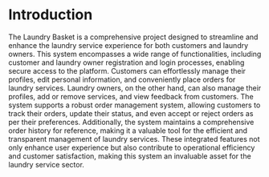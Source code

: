 # Introduction
The Laundry Basket is a comprehensive project designed to streamline and enhance the
laundry service experience for both customers and laundry owners. This system
encompasses a wide range of functionalities, including customer and laundry owner
registration and login processes, enabling secure access to the platform.
Customers can effortlessly manage their profiles, edit personal information, and
conveniently place orders for laundry services. Laundry owners, on the other hand, can
also manage their profiles, add or remove services, and view feedback from customers.
The system supports a robust order management system, allowing customers to track
their orders, update their status, and even accept or reject orders as per their
preferences. Additionally, the system maintains a comprehensive order history for
reference, making it a valuable tool for the efficient and transparent management of
laundry services.
These integrated features not only enhance user experience but also contribute to
operational efficiency and customer satisfaction, making this system an invaluable asset
for the laundry service sector.
